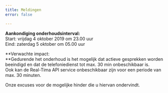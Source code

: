 ```yaml
---
title: Meldingen
error: false

---
```

**Aankondiging onderhoudsinterval:**  
Start: vrijdag 4 oktober 2019 om 23.00 uur  
Eind: zaterdag 5 oktober om 05.00 uur  
  
**Verwachte impact:   
**Gedurende het onderhoud is het mogelijk dat actieve gesprekken worden beeindigd en dat de telefoniedienst tot max. 30 min onbeschikbaar is.   
Ook kan de Real-Tima API service onbeschikbaar zijn voor een periode van max. 30 minuten.  
  
Onze excuses voor de mogelijke hinder die u hiervan ondervindt.